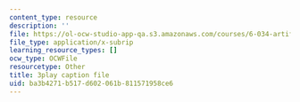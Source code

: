 ```yaml
---
content_type: resource
description: ''
file: https://ol-ocw-studio-app-qa.s3.amazonaws.com/courses/6-034-artificial-intelligence-fall-2010/ba3b4271b517d602061b811571958ce6_SXBG3RGr_Rc.srt
file_type: application/x-subrip
learning_resource_types: []
ocw_type: OCWFile
resourcetype: Other
title: 3play caption file
uid: ba3b4271-b517-d602-061b-811571958ce6
---
```

